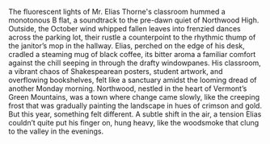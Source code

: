 The fluorescent lights of Mr. Elias Thorne's classroom hummed a monotonous B flat, a soundtrack to the pre-dawn quiet of Northwood High. Outside, the October wind whipped fallen leaves into frenzied dances across the parking lot, their rustle a counterpoint to the rhythmic thump of the janitor’s mop in the hallway. Elias, perched on the edge of his desk, cradled a steaming mug of black coffee, its bitter aroma a familiar comfort against the chill seeping in through the drafty windowpanes. His classroom, a vibrant chaos of Shakespearean posters, student artwork, and overflowing bookshelves, felt like a sanctuary amidst the looming dread of another Monday morning. Northwood, nestled in the heart of Vermont’s Green Mountains, was a town where change came slowly, like the creeping frost that was gradually painting the landscape in hues of crimson and gold. But this year, something felt different. A subtle shift in the air, a tension Elias couldn’t quite put his finger on, hung heavy, like the woodsmoke that clung to the valley in the evenings.
